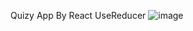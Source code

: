 Quizy App By React UseReducer
![image](https://github.com/user-attachments/assets/ea30b3ce-208e-44be-a97a-5f39eb308aa4)
